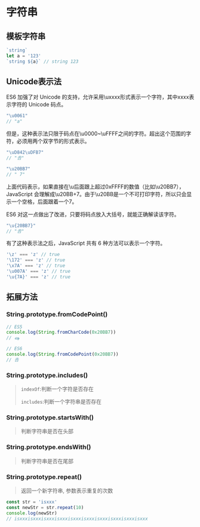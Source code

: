 # 字符串

## 模板字符串

```js
`string`
let a = '123'
`string ${a}` // string 123
```

## Unicode表示法

ES6 加强了对 Unicode 的支持，允许采用\uxxxx形式表示一个字符，其中xxxx表示字符的 Unicode 码点。

```js
"\u0061"
// "a"
```

但是，这种表示法只限于码点在\u0000~\uFFFF之间的字符。超出这个范围的字符，必须用两个双字节的形式表示。

```js
"\uD842\uDFB7"
// "𠮷"

"\u20BB7"
// " 7"
```

上面代码表示，如果直接在\u后面跟上超过0xFFFF的数值（比如\u20BB7），JavaScript 会理解成\u20BB+7。由于\u20BB是一个不可打印字符，所以只会显示一个空格，后面跟着一个7。

ES6 对这一点做出了改进，只要将码点放入大括号，就能正确解读该字符。

```js
"\u{20BB7}"
// "𠮷"
```

有了这种表示法之后，JavaScript 共有 6 种方法可以表示一个字符。

```js
'\z' === 'z' // true
'\172' === 'z' // true
'\x7A' === 'z' // true
'\u007A' === 'z' // true
'\u{7A}' === 'z' // true
```

## 拓展方法

### String.prototype.fromCodePoint()

```js
// ES5
console.log(String.fromCharCode(0x20BB7))
// ஷ

// ES6
console.log(String.fromCodePoint(0x20BB7))
// 𠮷
```

### String.prototype.includes()

> `indexOf`:判断一个字符是否存在
>
> `includes`:判断一个字符串是否存在

### String.prototype.startsWith()

> 判断字符串是否在头部

### String.prototype.endsWith()

> 判断字符串是否在尾部

### String.prototype.repeat()

> 返回一个新字符串, 参数表示重复的次数

```js
const str = 'isxxx'
const newStr = str.repeat(10)
console.log(newStr)
// isxxxisxxxisxxxisxxxisxxxisxxxisxxxisxxxisxxxisxxx
```



